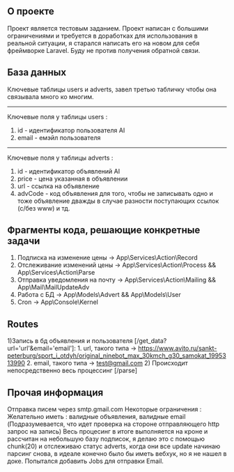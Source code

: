## О проекте

Проект является тестовым заданием. Проект написан с  большими ограничениями и требуется в доработках для использования в реальной ситуации, я старался написать его на новом для себя фреймворке Laravel. Буду не против получения обратной связи.

## База данных 

Ключевые таблицы users и adverts, завел третью табличку чтобы она связывала много ко многим.
_______________________________________________________________________
Ключевые поля у таблицы users :
1)  id - идентификатор пользователя AI
2)  email - емэйл пользователя
_______________________________________________________________________
Ключевые поля у таблицы adverts :
1)  id - идентификатор объявлений AI
2)  price - цена указанная в объявлении
3)  url - ссылка на объявление 
4)  advCode - код объявления для того, чтобы не записывать одно и тоже объявление дважды в случае разности поступающих ссылок (с/без www) и тд.

## Фрагменты кода, решающие конкретные задачи

1) Подписка на изменение цены -> App\Services\Action\Record
2) Отслеживание изменений цены -> App\Services\Action\Process && App\Services\Action\Parse
3) Отправка уведомления на почту -> App\Services\Action\Mailing && App\Mail\MailUpdateAdv
4) Работа с БД -> App\Models\Advert && App\Models\User
5) Cron -> App\Console\Kernel

## Routes

1)Запись в бд объявления и  пользователя [/get_data?url='url'&email='email']: 
    1. url, такого типа -> https://www.avito.ru/sankt-peterburg/sport_i_otdyh/original_ninebot_max_30kmch_g30_samokat_1995313990
    2. email, такого типа -> test@gmail.com
2) Происходит непосредственно весь процессинг [/parse]

## Прочая информация

Отправка писем через smtp.gmail.com
Некоторые ограничения :
    Желательно иметь : валидные объявления, валидные email (Подразумевается,  что идет проверка на стороне отправляющего http запрос на запись)
    Весь процесинг в итоге выполняется на кроне и рассчитан на небольшую базу подписок, я делаю это с помощью chunk(20) и отслеживаю статус adverts, когда они все update начинаю парсинг снова, в идеале конечно было бы иметь вебхук, но я не нашел в доке. Попытался добавить Jobs для отправки Email.

